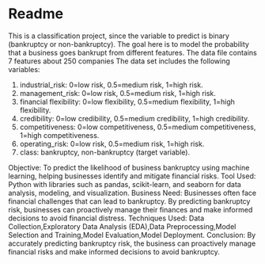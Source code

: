 # Readme

This is a classification project, since the variable to predict is binary (bankruptcy or non-bankruptcy). The goal here is to model the probability that a business goes bankrupt from different features.
The data file contains 7 features about 250 companies
The data set includes the following variables:
1.	industrial_risk: 0=low risk, 0.5=medium risk, 1=high risk.
2.	management_risk: 0=low risk, 0.5=medium risk, 1=high risk.
3.	financial flexibility: 0=low flexibility, 0.5=medium flexibility, 1=high flexibility.
4.	credibility: 0=low credibility, 0.5=medium credibility, 1=high credibility.
5.	competitiveness: 0=low competitiveness, 0.5=medium competitiveness, 1=high competitiveness.
6.	operating_risk: 0=low risk, 0.5=medium risk, 1=high risk.
7.	class: bankruptcy, non-bankruptcy (target variable).


Objective: To predict the likelihood of business bankruptcy using machine learning, helping businesses identify and mitigate financial risks.
Tool Used: Python with libraries such as pandas, scikit-learn, and seaborn for data analysis, modeling, and visualization.
Business Need: Businesses often face financial challenges that can lead to bankruptcy. By predicting bankruptcy risk, businesses can proactively manage their finances and make informed decisions to avoid financial distress.
Techniques Used: Data Collection,Exploratory Data Analysis (EDA),Data Preprocessing,Model Selection and Training,Model Evaluation,Model Deployment.
Conclusion: By accurately predicting bankruptcy risk, the business can proactively manage financial risks and make informed decisions to avoid bankruptcy.






